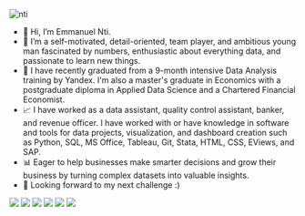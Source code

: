![nti](https://user-images.githubusercontent.com/51451027/143777025-8bd5d860-7b1f-4694-b2de-232d94b2bdaa.PNG)
- 👋 Hi, I’m Emmanuel Nti.
- 👀 I’m a self-motivated, detail-oriented, team player, and ambitious young man fascinated by numbers, enthusiastic about everything data, and passionate to learn new things.
- 🌱 I have recently graduated from a 9-month intensive Data Analysis training by Yandex. I'm also a master's graduate in Economics with a postgraduate diploma in Applied Data Science and a Chartered Financial Economist.
- 📈 I have worked as a data assistant, quality control assistant, banker, and revenue officer. I have worked with or have knowledge in software and tools for data projects, visualization, and dashboard creation such as Python, SQL, MS Office, Tableau, Git, Stata, HTML, CSS, EViews, and SAP. 
- 📊 Eager to help businesses make smarter decisions and grow their business by turning complex datasets into valuable insights.
- 💞️ Looking forward to my next challenge :) 

![](https://img.shields.io/badge/Data_Analysis-Data_Science-informational?style=flat&color=2bbc8a)
![](https://img.shields.io/badge/Research-Business_Insights-informational?style=flat&color=2bbc8a)
![](https://img.shields.io/badge/Python-SQL-informational?style=flat&color=2bbc8a)
![](https://img.shields.io/badge/MS_Office-Tableau-informational?style=flat&color=2bbc8a)
![](https://img.shields.io/badge/Visualization-Self_Motivated-informational?style=flat&color=2bbc8a)
![](https://img.shields.io/badge/Team_Player-Observant-informational?style=flat&color=2bbc8a)
<!---
Emmanuel-Nti/Emmanuel-Nti is a ✨ special ✨ repository because its `README.md` (this file) appears on your GitHub profile.
You can click the Preview link to take a look at your changes.
--->

